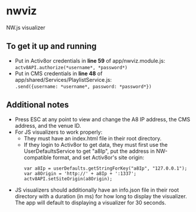 # nwviz
NW.js visualizer

## To get it up and running
- Put in Activ8or credentials in **line 59** of app/nwviz.module.js:  
   `actv8API.authorize(*username*, *password*)`
- Put in CMS credentials in **line 48** of app/shared/Services/PlaylistService.js:  
   `.send({username: *username*, password: *password*})`
  
## Additional notes
- Press ESC at any point to view and change the A8 IP address, the CMS address, and the venue ID.
- For JS visualizers to work properly:
  - They must have an index.html file in their root directory. 
  - If they login to Activ8or to get data, they must first use the UserDefaultsService to get "a8Ip", put the address in NW-compatible format, and set Activ8or's site origin:  
    ```
    var a8Ip = userDefaults.getStringForKey("a8Ip", "127.0.0.1");  
    var a8Origin = 'http://' + a8Ip + ':1337';  
    actv8API.setSiteOrigin(a8Origin);  
    ```
- JS visualizers should additionally have an info.json file in their root directory with a duration (in ms) for how long to display the visualizer. The app will default to displaying a visualizer for 30 seconds.
